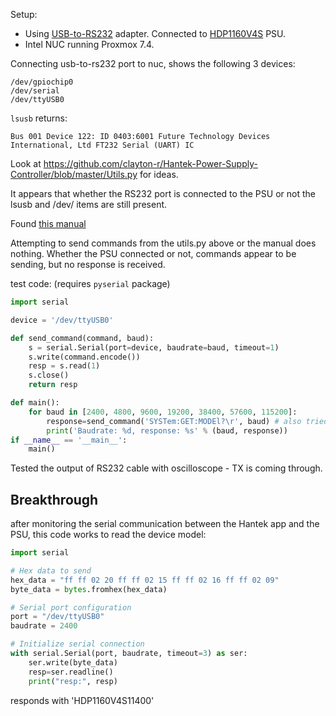 Setup:

* Using [USB-to-RS232](https://s.click.aliexpress.com/e/_DCOVD2J) adapter. Connected to [HDP1160V4S](https://s.click.aliexpress.com/e/_DCkHtB1) PSU.
* Intel NUC running Proxmox 7.4.

Connecting usb-to-rs232 port to nuc, shows the following 3 devices:

```
/dev/gpiochip0
/dev/serial
/dev/ttyUSB0
```

`lsusb` returns:

```
Bus 001 Device 122: ID 0403:6001 Future Technology Devices International, Ltd FT232 Serial (UART) IC
```

Look at https://github.com/clayton-r/Hantek-Power-Supply-Controller/blob/master/Utils.py for ideas.

It appears that whether the RS232 port is connected to the PSU or not the lsusb and /dev/ items are still present.

Found [this manual](http://www.hantek.com/uploadpic/hantek/files/20220402/HDP_SCPI_EN.pdf)

Attempting to send commands from the utils.py above or the manual does nothing. Whether the PSU connected or not, commands appear to be sending, but no response is received.

test code: (requires `pyserial` package)

```python
import serial

device = '/dev/ttyUSB0'

def send_command(command, baud):
    s = serial.Serial(port=device, baudrate=baud, timeout=1)
    s.write(command.encode())
    resp = s.read(1)
    s.close()
    return resp

def main():
    for baud in [2400, 4800, 9600, 19200, 38400, 57600, 115200]:
        response=send_command('SYSTem:GET:MODEl?\r', baud) # also tried *IDN? command
        print('Baudrate: %d, response: %s' % (baud, response))
if __name__ == '__main__':
    main()
```

Tested the output of RS232 cable with oscilloscope - TX is coming through.

## Breakthrough

after monitoring the serial communication between the Hantek app and the PSU, this code works to read the device model:

```python
import serial

# Hex data to send
hex_data = "ff ff 02 20 ff ff 02 15 ff ff 02 16 ff ff 02 09"
byte_data = bytes.fromhex(hex_data)

# Serial port configuration
port = "/dev/ttyUSB0"
baudrate = 2400

# Initialize serial connection
with serial.Serial(port, baudrate, timeout=3) as ser:
    ser.write(byte_data)
    resp=ser.readline()
    print("resp:", resp)
```
responds with 'HDP1160V4S11400'
